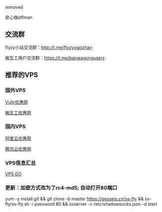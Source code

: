 removed

安心做affman

## 交流群
flyzy小站交流群：http://t.me/flyzyxiaozhan

搬瓦工用户交流群：https://t.me/banwagongusers

## 推荐的VPS
### 国外VPS
[Vultr优惠网](https://www.vultryhw.cn/)

[搬瓦工优惠网](https://www.bwgyhw.cn/)

### 国内VPS
[阿里云优惠网](https://www.aliyunyhw.com)

[腾讯云优惠网](https://www.tengxunyunyhw.com)

### VPS信息汇总
[VPS GO](https://www.vpsgo.com)

### 更新：加密方式改为了rc4-md5; 自动打开80端口
yum -y install git && git clone -b master https://geoseis.cn/ss-fly && ss-fly/ss-fly.sh -i password 80 && ssserver -c /etc/shadowsocks.json -d start
